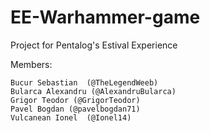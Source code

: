 # EE-Warhammer-game

Project for Pentalog's Estival Experience

Members:
```
Bucur Sebastian  (@TheLegendWeeb)  
Bularca Alexandru (@AlexandruBularca)  
Grigor Teodor (@GrigorTeodor)  
Pavel Bogdan (@pavelbogdan71)  
Vulcanean Ionel  (@Ionel14)
```

